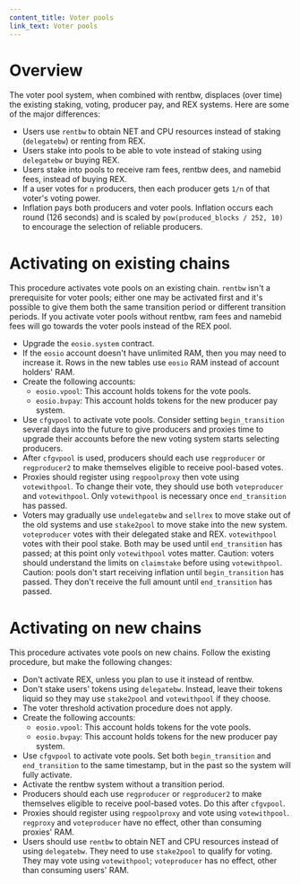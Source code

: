 ```yaml
---
content_title: Voter pools
link_text: Voter pools
---
```


# Overview

The voter pool system, when combined with rentbw, displaces (over time) the existing staking, voting, producer pay, and REX systems. Here are some of the major differences:

* Users use `rentbw` to obtain NET and CPU resources instead of staking (`delegatebw`) or renting from REX.
* Users stake into pools to be able to vote instead of staking using `delegatebw` or buying REX.
* Users stake into pools to receive ram fees, rentbw dees, and namebid fees, instead of buying REX.
* If a user votes for `n` producers, then each producer gets `1/n` of that voter's voting power.
* Inflation pays both producers and voter pools. Inflation occurs each round (126 seconds) and is scaled by `pow(produced_blocks / 252, 10)` to encourage the selection of reliable producers.

# Activating on existing chains

This procedure activates vote pools on an existing chain. `rentbw` isn't a prerequisite for voter pools; either one may be activated first and it's possible to give them both the same transition period or different transition periods. If you activate voter pools without rentbw, ram fees and namebid fees will go towards the voter pools instead of the REX pool.

* Upgrade the `eosio.system` contract.
* If the `eosio` account doesn't have unlimited RAM, then you may need to increase it. Rows in the new tables use `eosio` RAM instead of account holders' RAM.
* Create the following accounts:
  * `eosio.vpool`: This account holds tokens for the vote pools.
  * `eosio.bvpay`: This account holds tokens for the new producer pay system.
* Use `cfgvpool` to activate vote pools. Consider setting `begin_transition` several days into the future to give producers and proxies time to upgrade their accounts before the new voting system starts selecting producers.
* After `cfgvpool` is used, producers should each use `regproducer` or `regproducer2` to make themselves eligible to receive pool-based votes.
* Proxies should register using `regpoolproxy` then vote using `votewithpool`. To change their vote, they should use both `voteproducer` and `votewithpool`. Only `votewithpool` is necessary once `end_transition` has passed.
* Voters may gradually use `undelegatebw` and `sellrex` to move stake out of the old systems and use `stake2pool` to move stake into the new system. `voteproducer` votes with their delegated stake and REX. `votewithpool` votes with their pool stake. Both may be used until `end_transition` has passed; at this point only `votewithpool` votes matter. Caution: voters should understand the limits on `claimstake` before using `votewithpool`. Caution: pools don't start receiving inflation until `begin_transition` has passed. They don't receive the full amount until `end_transition` has passed.

# Activating on new chains

This procedure activates vote pools on new chains. Follow the existing procedure, but make the following changes:

* Don't activate REX, unless you plan to use it instead of rentbw.
* Don't stake users' tokens using `delegatebw`. Instead, leave their tokens liquid so they may use `stake2pool` and `votewithpool` if they choose.
* The voter threshold activation procedure does not apply.
* Create the following accounts:
  * `eosio.vpool`: This account holds tokens for the vote pools.
  * `eosio.bvpay`: This account holds tokens for the new producer pay system.
* Use `cfgvpool` to activate vote pools. Set both `begin_transition` and `end_transition` to the same timestamp, but in the past so the system will fully activate.
* Activate the rentbw system without a transition period.
* Producers should each use `regproducer` or `regproducer2` to make themselves eligible to receive pool-based votes. Do this after `cfgvpool`.
* Proxies should register using `regpoolproxy` and vote using `votewithpool`. `regproxy` and `voteproducer` have no effect, other than consuming proxies' RAM.
* Users should use `rentbw` to obtain NET and CPU resources instead of using `delegatebw`. They need to use `stake2pool` to qualify for voting. They may vote using `votewithpool`; `voteproducer` has no effect, other than consuming users' RAM.
